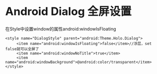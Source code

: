 <h1 style="font-size: 2.5em;"> Android Dialog 全屏设置</h1>
 



在Style中设置window的属性android:windowIsFloating

`````
<style name="DialogStyle" parent="android:Theme.Holo.Dialog">
     <item name="android:windowIsFloating">false</item>//浮层，set false就可以全屏了
     <item name="android:windowNoTitle">true</item>
     <item name="android:windowBackground">@android:color/transparent</item>
</style>
`````
